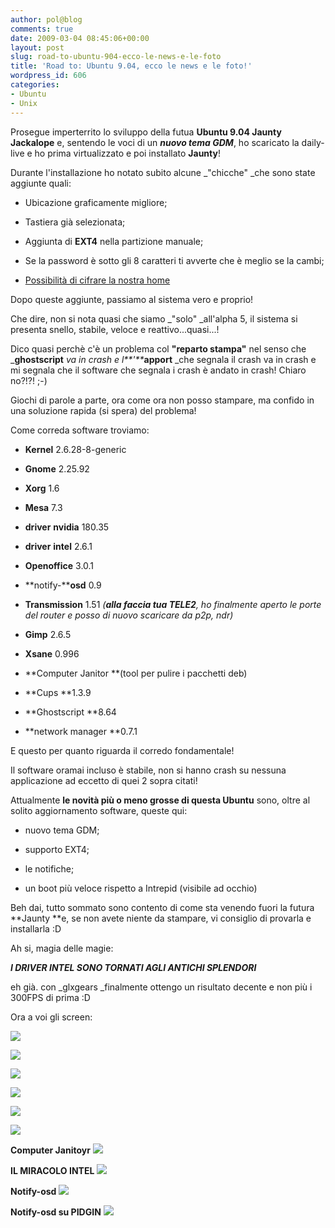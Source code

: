 ```yaml
---
author: pol@blog
comments: true
date: 2009-03-04 08:45:06+00:00
layout: post
slug: road-to-ubuntu-904-ecco-le-news-e-le-foto
title: 'Road to: Ubuntu 9.04, ecco le news e le foto!'
wordpress_id: 606
categories:
- Ubuntu
- Unix
---
```


Prosegue imperterrito lo sviluppo della futua **Ubuntu 9.04 Jaunty Jackalope** e, sentendo le voci di un _**nuovo tema GDM**_, ho scaricato la daily-live e ho prima virtualizzato e poi installato **Jaunty**!

Durante l'installazione ho notato subito alcune _"chicche" _che sono state aggiunte quali:



	
  * Ubicazione graficamente migliore;

	
  * Tastiera già selezionata;

	
  * Aggiunta di **EXT4** nella partizione manuale;

	
  * Se la password è sotto gli 8 caratteri ti avverte che è meglio se la cambi;

	
  * [Possibilità di cifrare la nostra home](http://polslinux.wordpress.com/2009/02/02/road-to-ubuntu-jaunty-jackalope-904/)


Dopo queste aggiunte, passiamo al sistema vero e proprio!

Che dire, non si nota quasi che siamo _"solo" _all'alpha 5, il sistema si presenta snello, stabile, veloce e reattivo...quasi...!

Dico quasi perchè c'è un problema col **"reparto stampa"** nel senso che _**ghostscript** _va in crash e l**'**_**apport** _che segnala il crash va in crash e mi segnala che il software che segnala i crash è andato in crash! Chiaro no?!?! ;-)

Giochi di parole a parte, ora come ora non posso stampare, ma confido in una soluzione rapida (si spera) del problema!

Come correda software troviamo:



	
  * **Kernel** 2.6.28-8-generic

	
  * **Gnome** 2.25.92

	
  * **Xorg** 1.6

	
  * **Mesa** 7.3

	
  * **driver** **nvidia** 180.35

	
  * **driver** **intel** 2.6.1

	
  * **Openoffice** 3.0.1

	
  * **notify-****osd** 0.9

	
  * **Transmission** 1.51 _(**alla faccia tua TELE2**, ho finalmente aperto le porte del router e posso di nuovo scaricare da p2p, ndr)_

	
  * **Gimp** 2.6.5

	
  * **Xsane** 0.996

	
  * **Computer Janitor **(tool per pulire i pacchetti deb)

	
  * **Cups **1.3.9

	
  * **Ghostscript **8.64

	
  * **network manager **0.7.1


E questo per quanto riguarda il corredo fondamentale!

Il software oramai incluso è stabile, non si hanno crash su nessuna applicazione ad eccetto di quei 2 sopra citati!

Attualmente **le novità più o meno grosse di questa Ubuntu** sono, oltre al solito aggiornamento software, queste qui:



	
  * nuovo tema GDM;

	
  * supporto EXT4;

	
  * le notifiche;

	
  * un boot più veloce rispetto a Intrepid (visibile ad occhio)


Beh dai, tutto sommato sono contento di come sta venendo fuori la futura **Jaunty **e, se non avete niente da stampare, vi consiglio di provarla e installarla :D

Ah si, magia delle magie:


_**I DRIVER INTEL SONO TORNATI AGLI ANTICHI SPLENDORI**_




eh già. con _glxgears _finalmente ottengo un risultato decente e non più i 300FPS di prima :D





Ora a voi gli screen:



[![](http://www.allfreeportal.com/imghost/thumbs/352214Schermata.png)](http://www.allfreeportal.com/imghost/viewer.php?id=352214Schermata.png)




[![](http://www.allfreeportal.com/imghost/thumbs/873967Schermata-1.png)](http://www.allfreeportal.com/imghost/viewer.php?id=873967Schermata-1.png)




[![](http://www.allfreeportal.com/imghost/thumbs/476610Schermata-2.png)](http://www.allfreeportal.com/imghost/viewer.php?id=476610Schermata-2.png)




[![](http://www.allfreeportal.com/imghost/thumbs/254501Schermata-3.png)](http://www.allfreeportal.com/imghost/viewer.php?id=254501Schermata-3.png)




[![](http://www.allfreeportal.com/imghost/thumbs/633781Schermata-4.png)](http://www.allfreeportal.com/imghost/viewer.php?id=633781Schermata-4.png)




[![](http://www.allfreeportal.com/imghost/thumbs/591039Schermata-6.png)](http://www.allfreeportal.com/imghost/viewer.php?id=591039Schermata-6.png)





**Computer Janitoyr**
[![](http://www.allfreeportal.com/imghost/thumbs/694863jaunty.png)](http://www.allfreeportal.com/imghost/viewer.php?id=694863jaunty.png)



**IL MIRACOLO INTEL**
[![](http://www.allfreeportal.com/imghost/thumbs/888536jaunty2.png)](http://www.allfreeportal.com/imghost/viewer.php?id=888536jaunty2.png)



**Notify-osd**
[![](http://www.allfreeportal.com/imghost/thumbs/369145noti2.png)](http://www.allfreeportal.com/imghost/viewer.php?id=369145noti2.png)



**Notify-osd su PIDGIN**
[![](http://www.allfreeportal.com/imghost/thumbs/709977notif2.png)](http://www.allfreeportal.com/imghost/viewer.php?id=709977notif2.png)
